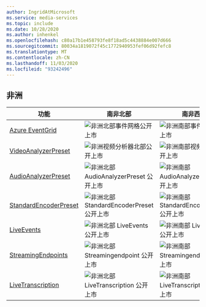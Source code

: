 ```yaml
---
author: IngridAtMicrosoft
ms.service: media-services
ms.topic: include
ms.date: 10/28/2020
ms.author: inhenkel
ms.openlocfilehash: c80a17b1e458793fe8f18ad5c4438884e007d666
ms.sourcegitcommit: 80034a1819072f45c1772940953fef06d92fefc8
ms.translationtype: MT
ms.contentlocale: zh-CN
ms.lasthandoff: 11/03/2020
ms.locfileid: "93242496"
---
```

<!--Feature availability in region-->

## <a name="africa"></a>非洲

| 功能| 南非北部 | 南非西部 |
| --- | --- | --- |
| [Azure EventGrid](../reacting-to-media-services-events.md) | ![非洲北部事件网格公开上市](../media/azure-clouds-regions/ga.svg) | ![非洲南部事件网格公开上市](../media/azure-clouds-regions/ga.svg) |
| [VideoAnalyzerPreset](../analyzing-video-audio-files-concept.md) | ![非洲视频分析器北部公开上市](../media/azure-clouds-regions/ga.svg) | ![非洲南部视频分析器公开上市](../media/azure-clouds-regions/ga.svg) |
| [AudioAnalyzerPreset](../analyzing-video-audio-files-concept.md) | ![非洲北部 AudioAnalyzerPreset 公开上市](../media/azure-clouds-regions/ga.svg) | ![非洲南部 AudioAnalyzerPreset 公开上市](../media/azure-clouds-regions/ga.svg) |
| [StandardEncoderPreset](../encoding-concept.md) | ![非洲北部 StandardEncoderPreset 公开上市](../media/azure-clouds-regions/ga.svg) | ![非洲南部 StandardEncoderPreset 公开上市](../media/azure-clouds-regions/ga.svg) |
| [LiveEvents](../live-streaming-overview.md) | ![非洲北部 LiveEvents 公开上市](../media/azure-clouds-regions/ga.svg) | ![非洲南部 LiveEvents 公开上市](../media/azure-clouds-regions/ga.svg) |
| [StreamingEndpoints](../streaming-endpoint-concept.md) | ![非洲北部 Streamingendpoint 公开上市](../media/azure-clouds-regions/ga.svg) | ![非洲南部 Streamingendpoint 公开上市](../media/azure-clouds-regions/ga.svg) |
| [LiveTranscription](../live-transcription.md) | ![非洲北部 LiveTranscription 公开上市](../media/azure-clouds-regions/ga.svg) | ![非洲南部 LiveTranscription 公开上市](../media/azure-clouds-regions/ga.svg) |
